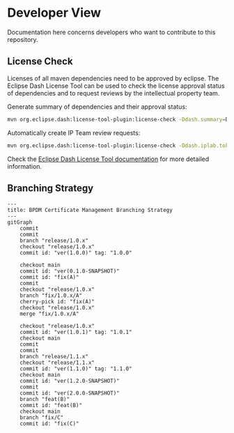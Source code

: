 # Developer View

Documentation here concerns developers who want to contribute to this repository.

## License Check

Licenses of all maven dependencies need to be approved by eclipse.
The Eclipse Dash License Tool can be used to check the license approval status of dependencies and to request reviews by the intellectual property team.

Generate summary of dependencies and their approval status:

```bash
mvn org.eclipse.dash:license-tool-plugin:license-check -Ddash.summary=DEPENDENCIES
```

Automatically create IP Team review requests:

```bash
mvn org.eclipse.dash:license-tool-plugin:license-check -Ddash.iplab.token=<token>
```

Check the [Eclipse Dash License Tool documentation](https://github.com/eclipse/dash-licenses) for more detailed information.

## Branching Strategy

```mermaid
---
title: BPDM Certificate Management Branching Strategy
---
gitGraph
    commit
    commit
    branch "release/1.0.x"
    checkout "release/1.0.x"
    commit id: "ver(1.0.0)" tag: "1.0.0"

    checkout main
    commit id: "ver(0.1.0-SNAPSHOT)"
    commit id: "fix(A)"
    commit
    checkout "release/1.0.x"
    branch "fix/1.0.x/A"
    cherry-pick id: "fix(A)"
    checkout "release/1.0.x"
    merge "fix/1.0.x/A"

    checkout "release/1.0.x"
    commit id: "ver(1.0.1)" tag: "1.0.1"
    checkout main
    commit
    commit
    branch "release/1.1.x"
    checkout "release/1.1.x"
    commit id: "ver(1.1.0)" tag: "1.1.0"
    checkout main
    commit id: "ver(1.2.0-SNAPSHOT)"
    commit
    commit id: "ver(2.0.0-SNAPSHOT)"
    branch "feat(B)"
    commit id: "feat(B)"
    checkout main
    branch "fix/C"
    commit id: "fix(C)"
```